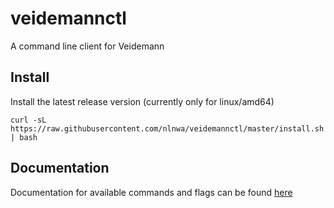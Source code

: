 # veidemannctl

A command line client for Veidemann

## Install

Install the latest release version (currently only for linux/amd64)

```console
curl -sL https://raw.githubusercontent.com/nlnwa/veidemannctl/master/install.sh | bash
```

## Documentation

Documentation for available commands and flags can be found [here](https://nlnwa.github.io/veidemannctl/veidemannctl.html)
